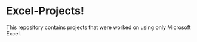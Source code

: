 # Excel-Projects!
This repository contains projects that were worked on using only Microsoft Excel.

